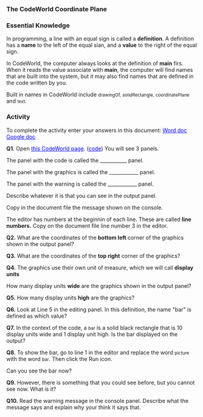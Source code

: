 ### The CodeWorld Coordinate Plane

### Essential Knowledge

In programming, a line with an equal sign is called a **definition**. A definition has a **name** to the left of the equal sian, and a **value** to the right of the equal sign. 

In CodeWorld, the computer always looks at the definition of **main** firs. When it reads the value associate with **main**, the computer will find names that are built into the system, but it may also find names that are defined in the code written by you. 

Built in names in CodeWorld include <small>drawingOf, solidRectangle, coordinatePlane</small> and <small>text</small>.

### Activity

To complete the activity enter your answers in this document: <a href="u2c1l3a1.docx" target="_blank" download><u style="color: blue">Word doc</u></a> <a href="https://docs.google.com/document/d/1mrBrM6alUcvC716lY-xyhvyL3d-GsbhbsQXoO6oZgHs/edit" target="_blank"><u style="color: blue">Google doc</u></a>

**Q1.** Open <a href="http://dirtyrice.phys.lsu.edu:8080/#PvA_8Q2BDuXC6vakCJ-yRpQ" target="_blank"><u style="color: blue">this CodeWorld page</u></a>. (<a href="http://dirtyrice.phys.lsu.edu:8080/help/Lessons/Codes/u2c1l3x1.txt" target="_blank"><u style="color: blue">code</u></a>) You will see 3 panels.

The panel with the code is called the ___________ panel.

The panel with the graphics is called the ____________ panel.

The panel with the warning is called the ____________ panel.

Describe whatever it is that you can see in the output panel.

Copy in the document file the message shown on the console.

The editor has numbers at the beginnin of each line. These are called **line numbers.** Copy on the document file line number 3 in the editor.

**Q2.** What are the coordinates of the **bottom left** corner of the graphics shown in the output panel?

**Q3.** What are the coordinates of the **top right** corner of the graphics?

**Q4.** The graphics use their own unit of measure, which we will call **display units** 

How many display units **wide** are the graphics shown in the output panel?

**Q5.** How many display units **high** are the graphics?

**Q6.** Look at Line 5 in the editing panel. In this definition, the name "bar" is defined as which value?

**Q7.** In the context of the code, a <small>bar</small> is a solid black rectangle that is 10 display units wide and 1 display unit high. Is the bar displayed on the output?

**Q8.** To show the bar, go to line 1 in the editor and replace the word <small>picture</small> with the word <small>bar</small>. Then click the Run icon. 

Can you see the bar now?

**Q9.**  However, there is something that you could see before, but you cannot see now. What is it?

**Q10.** Read the warning message in the console panel. Describe what the message says and explain why your think it says that.